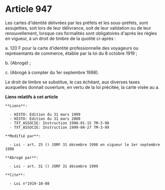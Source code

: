 # Article 947

Les cartes d'identité délivrées par les préfets et les sous-préfets, sont assujetties, soit lors de leur délivrance, soit de
leur validation ou de leur renouvellement, lorsque ces formalités sont obligatoires d'après les règles en vigueur, à un droit
de timbre de la quotité ci-après :

a. 120 F pour la carte d'identité professionnelle des voyageurs ou représentants de commerce, établie par la loi du 8 octobre
1919 ;

b. (Abrogé) ;

c. (Abrogé à compter du 1er septembre 1998).

Le droit de timbre se substitue, le cas échéant, aux diverses taxes auxquelles donnait ouverture, en vertu de la loi
précitée, la carte visée au a.

**Liens relatifs à cet article**

	**Liens**:

	  - HISTO: Edition du 31 mars 1999
	  - HISTO: Edition du 31 mars 2000
	  - TXT_ASSOCIE: Instruction 1998-01-15 7M-3-98
	  - TXT_ASSOCIE: Instruction 1999-04-27 7M-3-99

	**Modifié par**:

	  - Loi - art. 25 () JORF 31 décembre 1998 en vigueur le 1er septembre 1998

	**Abrogé par**:

	  - Loi - art. 31 () JORF 31 décembre 1999

	**Cite**:

	  - Loi n°1919-10-08
